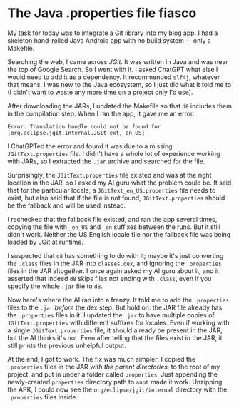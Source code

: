 # The Java .properties file fiasco

My task for today was to integrate a Git library into my blog app. I had a skeleton hand-rolled Java Android app with no build system -- only a Makefile. 

Searching the web, I came across _JGit_. It was written in Java and was near the top of Google Search. So I went with it. I asked ChatGPT what else I would need to add it as a dependency. It recommended `slf4j`, whatever that means. I was new to the Java ecosystem, so I just did what it told me to (I didn't want to waste any more time on a project only I'd use).

After downloading the JARs, I updated the Makefile so that `d8` includes them in the compilation step. When I ran the app, it gave me an error:

```console
Error: Translation bundle could not be found for [org.eclipse.jgit.internal.JGitText, en_US]
```

I ChatGPTed the error and found it was due to a missing `JGitText.properties` file. I didn't have a whole lot of experience working with JARs, so I extracted the `.jar` archive and searched for the file. 

Surprisingly, the `JGitText.properties` file existed and was at the right location in the JAR, so I asked my AI guru what the problem could be. It said that for the particular locale, a `JGitText_en_US.properties` file needs to exist, but also said that if the file is not found, `JGitText.properties` should be the fallback and will be used instead. 

I rechecked that the fallback file existed, and ran the app several times, copying the file with `_en_US` and `_en` suffixes between the runs. But it still didn't work. Neither the US English locale file nor the fallback file was being loaded by JGit at runtime.

I suspected that `d8` has something to do with it; maybe it's just converting the `.class` files in the JAR into `classes.dex`, and ignoring the `.properties` files in the JAR altogether. I once again asked my AI guru about it, and it asserted that indeed `d8` skips files not ending with `.class`, even if you specify the whole `.jar` file to `d8`.

Now here's where the AI ran into a frenzy. It told me to add the `.properties` files to the `.jar` _before_ the dex step. But hold on: the JAR file already has the `.properties` files in it! I updated the `.jar` to have multiple copies of `JGitText.properties` with different suffixes for locales. Even if working with a single `JGitText.properties` file, it should already be present in the JAR, but the AI thinks it's not. Even after telling that the files exist in the JAR, it still prints the previous unhelpful output.

At the end, I got to work. The fix was much simpler: I copied the `.properties` files in the JAR _with the parent directories_, to the root of my project, and put in under a folder called `properties`. Just appending the newly-created `properties` directory path to `aapt` made it work. Unzipping the APK, I could now see the `org/eclipse/jgit/internal` directory with the `.properties` files inside. 
